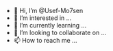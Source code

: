 - 👋 Hi, I’m @Usef-Mo7sen
- 👀 I’m interested in ...
- 🌱 I’m currently learning ...
- 💞️ I’m looking to collaborate on ...
- 📫 How to reach me ...

<!---
Usef-Mo7sen/Usef-Mo7sen is a ✨ special ✨ repository because its `README.md` (this file) appears on your GitHub profile.
You can click the Preview link to take a look at your changes.
--->
